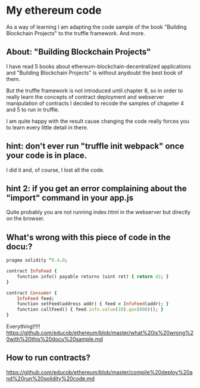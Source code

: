 # My ethereum code
As a way of learning I am adapting the code sample of the book "Building Blockchain Projects" to the truffle framework.
And more.

## About: "Building Blockchain Projects"

I have read 5 books about ethereum-blockchain-decentralized applications and "Building Blockchain Projects" is without anydoubt the best book of them.

But the truffle framework is not introduced until chapter 8, so in order to really learn the concepts of contract deployment and webserver manipulation of contracts I decided to recode the samples of chapeter 4 and 5 to run in truffle.

I am quite happy with the result cause changing the code really forces you to learn every little detail in there.

##  hint: don't ever run "truffle init webpack" once your code is in place. 

I did it and, of course, I lost all the code.

##  hint 2: if you get an error complaining about the "import" command in your app.js

Quite probably you are not running index.html in the webserver but directly on the browser.

## What's wrong with this piece of code in the docu:?

```ruby
pragma solidity ^0.4.0;

contract InfoFeed {
    function info() payable returns (uint ret) { return 42; }
}

contract Consumer {
    InfoFeed feed;
    function setFeed(address addr) { feed = InfoFeed(addr); }
    function callFeed() { feed.info.value(10).gas(800)(); }
}
```

Everything!!!!!
https://github.com/educob/ethereum/blob/master/what%20is%20wrong%20with%20this%20docu%20sample.md

## How to run contracts?
https://github.com/educob/ethereum/blob/master/compile%20deploy%20and%20run%20solidity%20code.md
